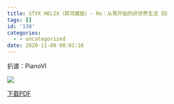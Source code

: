```yaml
---
title: STYX HELIX（冥河螺旋）- Re：从零开始的异世界生活 ED
tags: []
id: '138'
categories:
  - - uncategorized
date: 2020-11-08 08:01:16
---
```


扒谱：PianoVI

![](https://animenz.anotia.top/wp-content/uploads/2020/11/styx-724x1024.png)

[下载PDF](https://animenz.anotia.top/wp-content/uploads/2020/11/Animenz-STYX-HELIX.pdf)